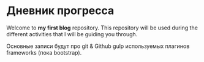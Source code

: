 # Дневник прогресса

Welcome to **my first blog** repository. This repository will be used during the different activities that I will be guiding you through.

Основные записи будут про
  git & Github
  gulp
  используемых плагинов frameworks (пока bootstrap).
